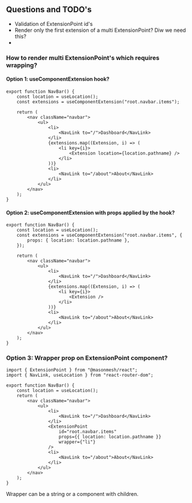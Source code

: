 ## Questions and TODO's

* Validation of ExtensionPoint id's
* Render only the first extension of a multi ExtensionPoint? Diw we need this?
*

### How to render multi ExtensionPoint's which requires wrapping?

#### Option 1: useComponentExtension hook?

```tsx
export function NavBar() {
	const location = useLocation();
	const extensions = useComponentExtension("root.navbar.items");

	return (
		<nav className="navbar">
			<ul>
				<li>
					<NavLink to="/">Dashboard</NavLink>
				</li>
				{extensions.map((Extension, i) => (
					<li key={i}>
						<Extension location={location.pathname} />
					</li>
				))}
				<li>
					<NavLink to="/about">About</NavLink>
				</li>
			</ul>
		</nav>
	);
}
```

#### Option 2: useComponentExtension with props applied by the hook?

```tsx
export function NavBar() {
	const location = useLocation();
	const extensions = useComponentExtension("root.navbar.items", {
		props: { location: location.pathname },
	});

	return (
		<nav className="navbar">
			<ul>
				<li>
					<NavLink to="/">Dashboard</NavLink>
				</li>
				{extensions.map((Extension, i) => (
					<li key={i}>
						<Extension />
					</li>
				))}
				<li>
					<NavLink to="/about">About</NavLink>
				</li>
			</ul>
		</nav>
	);
}
```

### Option 3: Wrapper prop on ExtensionPoint component?

```tsx
import { ExtensionPoint } from "@masonmesh/react";
import { NavLink, useLocation } from "react-router-dom";

export function NavBar() {
	const location = useLocation();
	return (
		<nav className="navbar">
			<ul>
				<li>
					<NavLink to="/">Dashboard</NavLink>
				</li>
				<ExtensionPoint
					id="root.navbar.items"
					props={{ location: location.pathname }}
					wrapper={"li"}
				/>
				<li>
					<NavLink to="/about">About</NavLink>
				</li>
			</ul>
		</nav>
	);
}
```

Wrapper can be a string or a component with children.

